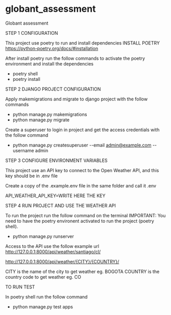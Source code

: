 # globant_assessment
Globant assessment

STEP 1 CONFIGURATION

This project use poetry to run and install dependencies
INSTALL POETRY
https://python-poetry.org/docs/#installation

After install poetry run the follow commands to activate the poetry environment and install the dependencies

- poetry shell
- poetry install

STEP 2 DJANGO PROJECT CONFIGURATION

Apply makemigrations and migrate to django project with the follow commands

- python manage.py makemigrations
- python manage.py migrate

Create a superuser to login in project and get the access credentials with the follow command

- python manage.py createsuperuser --email admin@example.com --username admin

STEP 3 CONFIGURE ENVIRONMENT VARIABLES

This project use an API key to connect to the Open Weather API, and this key should be in .env file

Create a copy of the .example.env file in the same folder and call it .env

API_WEATHER_API_KEY=WRITE HERE THE KEY


STEP 4 RUN PROJECT AND USE THE WEATHER API

To run the project run the follow command on the terminal
IMPORTANT: You need to have the poetry environent activated to run the project (poetry shell).

- python manage.py runserver

Access to the API use the follow example url http://127.0.0.1:8000/api/weather/santiago/cl/

 http://127.0.0.1:8000/api/weather/{CITY}/{COUNTRY}/

CITY is the name of the city to get weather eg. BOGOTA
COUNTRY is the country code to get weather eg. CO

TO RUN TEST

In poetry shell run the follow command
- python manage.py test apps
